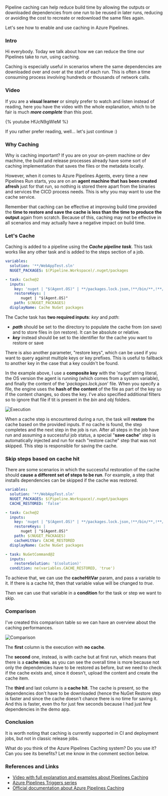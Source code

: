 Pipeline caching can help reduce build time by allowing the outputs or downloaded dependencies from one run to be reused in later runs, reducing or avoiding the cost to recreate or redownload the same files again.

Let's see how to enable and use caching in Azure Pipelines.

### Intro

Hi everybody. Today we talk about how we can reduce the time our Pipelines take to run, using caching.

Caching is especially useful in scenarios where the same dependencies are downloaded over and over at the start of each run. This is often a time consuming process involving hundreds or thousands of network calls.

### Video

If you are a __visual learner__ or simply prefer to watch and listen instead of reading, here you have the video with the whole explanation, which to be fair is much ___more complete___ than this post.

{% youtube HfJcN9gWleM %}

If you rather prefer reading, well... let's just continue    :) 

### Why Caching

Why is caching important? If you are on your on-prem machine or dev machine, the build and release processes already have some sort of caching implementation that saves the files or the metadata locally.

However, when it comes to Azure Pipelines Agents, every time a new Pipelines Run starts, you are on an __agent machine that has been created afresh__ just for that run, so nothing is stored there apart from the binaries and services the CICD process needs. This is why you may want to use the cache service.

Remember that caching can be effective at improving build time provided the __time to restore and save the cache is less than the time to produce the output__ again from scratch. Because of this, caching may not be effective in all scenarios and may actually have a negative impact on build time.

### Let's Cache

Caching is added to a pipeline using the ___Cache pipeline task___. This task works like any other task and is added to the steps section of a job.

```yaml
variables:
  solution: '**/WebAppTest.sln'
  NUGET_PACKAGES: $(Pipeline.Workspace)/.nuget/packages
```

```yaml
- task: Cache@2
  inputs:
    key: 'nuget | "$(Agent.OS)" | **/packages.lock.json,!**/bin/**,!**/obj/**'
    restoreKeys: |
       nuget | "$(Agent.OS)"
    path: $(NUGET_PACKAGES)
  displayName: Cache NuGet packages
```

The Cache task has __two required inputs__: _key_ and _path_:

- ___path___ should be set to the directory to populate the cache from (on save) and to store files in (on restore). It can be absolute or relative.
- ___key___ instead should be set to the identifier for the cache you want to restore or save

There is also another parameter, "restore keys", which can be used if you want to query against multiple keys or key prefixes. This is useful to fallback to another key in the case that a key couldn't be found. 

In the example above, I use a __composite key__ with the '_nuget_' string literal, the OS version the agent is running (which comes from a system variable), and finally the content of the '_packages.lock.json_' file. When you specify a file, the engine uses the __hash of the content__ of the file as part of the key so if the content changes, so does the key. I've also specified additional filters so to ignore that file if tit is present in the _bin_ and _obj_ folders.

![Execution](https://dev-to-uploads.s3.amazonaws.com/i/i8yeh2utrwg3fuoxi8u6.png)

When a cache step is encountered during a run, the task will __restore__ the cache based on the provided inputs. If no cache is found, the step completes and the next step in the job is run. After all steps in the job have run and assuming a successful job status, a special "__save cache__" step is automatically injected and run for each "restore cache" step that was not skipped. This step is responsible for saving the cache.

### Skip steps based on cache hit

There are some scenarios in which the successful restoration of the cache should __cause a different set of steps to be run__. For example, a step that installs dependencies can be skipped if the cache was restored. 

```yaml
variables:
  solution: '**/WebAppTest.sln'
  NUGET_PACKAGES: $(Pipeline.Workspace)/.nuget/packages
  CACHE_RESTORED: 'false'
```

```yaml
- task: Cache@2
  inputs:
    key: 'nuget | "$(Agent.OS)" | **/packages.lock.json,!**/bin/**,!**/obj/**'
    restoreKeys: |
       nuget | "$(Agent.OS)"
    path: $(NUGET_PACKAGES)
    cacheHitVar: CACHE_RESTORED
  displayName: Cache NuGet packages

- task: NuGetCommand@2
  inputs:
    restoreSolution: '$(solution)'
  condition: ne(variables.CACHE_RESTORED, 'true')
```

To achieve that, we can use the __cacheHitVar__ param, and pass a variable to it. If there is a cache hit, then that variable value will be changed to _true_.

Then we can use that variable in a __condition__ for the task or step we want to skip.

### Comparison

I've created this comparison table so we can have an overview about the caching performances.

![Comparison](https://dev-to-uploads.s3.amazonaws.com/i/lmp2pic8ubakj5cly937.png)

The __first__ column is the execution with __no cache__.

The __second__ one, instead, is with cache but at first run, which means that there is a __cache miss__. as you can see the overall time is more because not only the dependencies have to be restored as before, but we need to check if the cache exists and, since it doesn't, upload the content and create the cache item.

The __third__ and last column is a __cache hit__. The cache is present, so the dependencies don't have to be downloaded (hence the NuGet Restore step is faster and since the cache doesn't chance there is no time for saving it. And this is faster, even tho for just few seconds because I had just few dependencies in the demo app.

### Conclusion

It is worth noting that caching is currently supported in CI and deployment jobs, but not in classic release jobs.

What do you think of the Azure Pipelines Caching system? Do you use it? Can you see its benefits?
Let me know in the comment section below.

### References and Links

- [Video with full explanation and examples about Pipelines Caching](https://youtu.be/HfJcN9gWleM)
- [Azure Pipelines Triggers series](https://www.youtube.com/playlist?list=PL-HoEl0ZEUlJ72OnulpdyP96rBptxNNOp)
- [Official documentation about Azure Pipelines Caching](https://docs.microsoft.com/en-us/azure/devops/pipelines/release/caching?view=azure-devops)